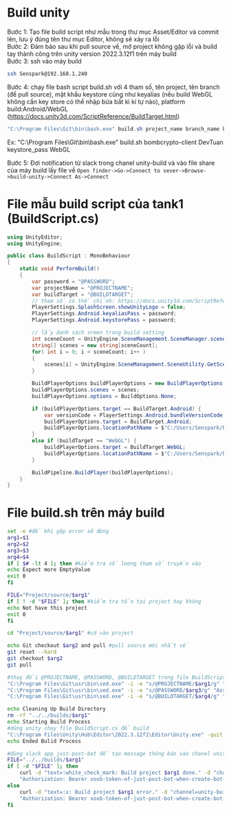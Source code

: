 # Build unity
Bước 1: Tạo file build script như mẫu trong thư mục Asset/Editor và commit lên, lưu ý đúng tên thư mục Editor, không sẽ xảy ra lỗi  
Bước 2: Đảm bảo sau khi pull source về, mở project không gặp lỗi và build tay thành công trên unity version 2022.3.12f1 trên máy build  
Bước 3: ssh vào máy build
```bash
ssh Senspark@192.168.1.240
```
Bước 4: chạy file bash script build.sh với 4 tham số, tên project, tên branch (để pull source), mật khẩu keystore cũng như keyalias (nếu build WebGL không cần key store có thể nhập bừa bất kì kí tự nào), platform build:Android/WebGL (https://docs.unity3d.com/ScriptReference/BuildTarget.html)  
```powershell
"C:\Program Files\Git\bin\bash.exe" build.sh project_name branch_name keystore_pass build_platform
```
Ex: "C:\Program Files\Git\bin\bash.exe" build.sh bombcrypto-client DevTuan keystore_pass WebGL  
  
Bước 5: Đợi notification từ slack trong chanel unity-build và vào file share của máy build lấy file về
`Open finder->Go->Connect to sever->Browse->build-unity->Connect As->Connect`

# File mẫu build script của tank1 (BuildScript.cs)
```cs
using UnityEditor;
using UnityEngine;

public class BuildScript : MonoBehaviour
{
    static void PerformBuild()
    {
        var password = "@PASSWORD";
        var projectName = "@PROJECTNAME";
        var buildTarget = "@BUILDTARGET";
        // tham số có thể chỉnh: https://docs.unity3d.com/ScriptReference/PlayerSettings.html
        PlayerSettings.SplashScreen.showUnityLogo = false;
        PlayerSettings.Android.keyaliasPass = password;
        PlayerSettings.Android.keystorePass = password;

        // lấy danh sách sreen trong build setting
        int sceneCount = UnityEngine.SceneManagement.SceneManager.sceneCountInBuildSettings;     
        string[] scenes = new string[sceneCount];
        for( int i = 0; i < sceneCount; i++ )
        {
            scenes[i] = UnityEngine.SceneManagement.SceneUtility.GetScenePathByBuildIndex(i);
        }

        BuildPlayerOptions buildPlayerOptions = new BuildPlayerOptions();
        buildPlayerOptions.scenes = scenes;
        buildPlayerOptions.options = BuildOptions.None;

        if (buildPlayerOptions.target == BuildTarget.Android) {
            var versionCode = PlayerSettings.Android.bundleVersionCode;
            buildPlayerOptions.target = BuildTarget.Android;
            buildPlayerOptions.locationPathName = $"C:/Users/Senspark/Project/builds/{projectName}/{versionCode}.apk";
        }
        else if (buildTarget == "WebGL") {
            buildPlayerOptions.target = BuildTarget.WebGL;
            buildPlayerOptions.locationPathName = $"C:/Users/Senspark/Project/builds/{projectName}";
        }

        BuildPipeline.BuildPlayer(buildPlayerOptions);
    }
}
```

# File build.sh trên máy build
```bash
set -e #để khi gặp error sẽ dừng
arg1=$1
arg2=$2
arg3=$3
arg4=$4
if [ $# -lt 4 ]; then #kiểm tra số lượng tham số truyền vào
echo Expect more EmptyValue
exit 0
fi

FILE="Project/source/$arg1"
if [ ! -d "$FILE" ]; then #kiểm tra tồn tại project hay không
echo Not have this project
exit 0
fi

cd "Project/source/$arg1" #cd vào project

echo Git checkout $arg2 and pull #pull source mới nhất về
git reset --hard
git checkout $arg2
git pull

#thay đổi @PROJECTNAME, @PASSWORD, @BUILDTARGET trong file BuildScript.cs thành tham số được truyền vào
"C:\Program Files\Git\usr\bin\sed.exe" -i -e "s/@PROJECTNAME/$arg1/g" "Assets/Editor/BuildScript.cs"
"C:\Program Files\Git\usr\bin\sed.exe" -i -e "s/@PASSWORD/$arg3/g" "Assets/Editor/BuildScript.cs"
"C:\Program Files\Git\usr\bin\sed.exe" -i -e "s/@BUILDTARGET/$arg4/g" "Assets/Editor/BuildScript.cs"

echo Cleaning Up Build Directory
rm -rf "../../builds/$arg1"
echo Starting Build Process
#dùng unity chạy file BuildScript.cs để build
"C:\Program Files\Unity\Hub\Editor\2022.3.12f1\Editor\Unity.exe" -quit -batchmode -projectPath "../$arg1" -executeMethod BuildScript.PerformBuild 
echo Ended Bulid Process

#dùng slack app just-post-bot để tạo message thông báo vào chanel unity-build
FILE="../../builds/$arg1"
if [ -d "$FILE" ]; then
    curl -d "text=:white_check_mark: Build project $arg1 done." -d "channel=unity-build" -H \
    "Authorization: Bearer xoxb-token-of-just-post-bot-when-create-bot-app" -X POST https://slack.com/api/chat.postMessage
else
    curl -d "text=:x: Build project $arg1 error." -d "channel=unity-build" -H \
    "Authorization: Bearer xoxb-token-of-just-post-bot-when-create-bot-app" -X POST https://slack.com/api/chat.postMessage
fi
```
